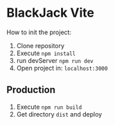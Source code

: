 # BlackJack Vite

How to init the project:

1. Clone repository
2. Execute ```npm install``` 
3. run devServer ```npm run dev```
4. Open project in: ```localhost:3000```

## Production

1. Execute ```npm run build```
2. Get directory ```dist``` and deploy